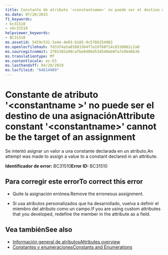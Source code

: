 ```yaml
---
title: Constante de atributo '<constantname>' no puede ser el destino de una asignación
ms.date: 07/20/2015
f1_keywords:
- bc31510
- vbc31510
helpviewer_keywords:
- BC31510
ms.assetid: 5459c531-3a4e-4e03-b185-9c5766254982
ms.openlocfilehash: fd33f4a5a01601564f7a19f68f14c8310862c2a8
ms.sourcegitcommit: 2701302a99cafbe0d86d53d540eb0fa7e9b46b36
ms.translationtype: MT
ms.contentlocale: es-ES
ms.lasthandoff: 04/28/2019
ms.locfileid: "64614989"
---
```

# <a name="attribute-constant-constantname-cannot-be-the-target-of-an-assignment"></a><span data-ttu-id="cd0ef-102">Constante de atributo '\<constantname >' no puede ser el destino de una asignación</span><span class="sxs-lookup"><span data-stu-id="cd0ef-102">Attribute constant '\<constantname>' cannot be the target of an assignment</span></span>
<span data-ttu-id="cd0ef-103">Se intentó asignar un valor a una constante declarada en un atributo.</span><span class="sxs-lookup"><span data-stu-id="cd0ef-103">An attempt was made to assign a value to a constant declared in an attribute.</span></span>  
  
 <span data-ttu-id="cd0ef-104">**Identificador de error:** BC31510</span><span class="sxs-lookup"><span data-stu-id="cd0ef-104">**Error ID:** BC31510</span></span>  
  
## <a name="to-correct-this-error"></a><span data-ttu-id="cd0ef-105">Para corregir este error</span><span class="sxs-lookup"><span data-stu-id="cd0ef-105">To correct this error</span></span>  
  
- <span data-ttu-id="cd0ef-106">Quite la asignación errónea.</span><span class="sxs-lookup"><span data-stu-id="cd0ef-106">Remove the erroneous assignment.</span></span>  
  
- <span data-ttu-id="cd0ef-107">Si usa atributos personalizados que ha desarrollado, vuelva a definir el miembro del atributo como un campo.</span><span class="sxs-lookup"><span data-stu-id="cd0ef-107">If you are using custom attributes that you developed, redefine the member in the attribute as a field.</span></span>  
  
## <a name="see-also"></a><span data-ttu-id="cd0ef-108">Vea también</span><span class="sxs-lookup"><span data-stu-id="cd0ef-108">See also</span></span>

- [<span data-ttu-id="cd0ef-109">Información general de atributos</span><span class="sxs-lookup"><span data-stu-id="cd0ef-109">Attributes overview</span></span>](~/docs/visual-basic/programming-guide/concepts/attributes/index.md)
- [<span data-ttu-id="cd0ef-110">Constantes y enumeraciones</span><span class="sxs-lookup"><span data-stu-id="cd0ef-110">Constants and Enumerations</span></span>](../../visual-basic/language-reference/constants-and-enumerations.md)
